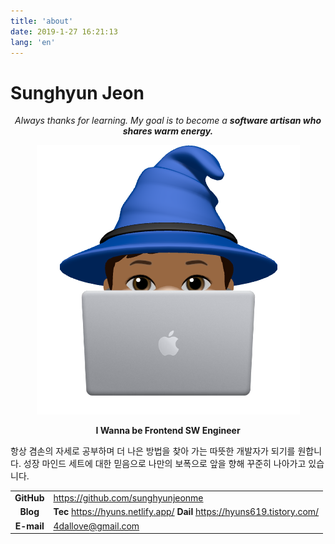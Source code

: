 ```yaml
---
title: 'about'
date: 2019-1-27 16:21:13
lang: 'en'
---
```


# Sunghyun Jeon

<div align="center">

_Always thanks for learning. My goal is to become a **software artisan who shares warm energy.**_

<img src="./../assets/favicon.png" alt="HYUN">

**I Wanna be Frontend SW Engineer**

</div>

항상 겸손의 자세로 공부하며 더 나은 방법을 찾아 가는 따뜻한 개발자가 되기를 원합니다. 성장 마인드 세트에 대한 믿음으로 나만의 보폭으로 앞을 향해 꾸준히 나아가고 있습니다.

|            |                                                                               |
| :--------: | ----------------------------------------------------------------------------- |
| **GitHub** | <https://github.com/sunghyunjeonme>                                           |
|  **Blog**  | **Tec** <https://hyuns.netlify.app/> **Dail** <https://hyuns619.tistory.com/> |
| **E-mail** | 4dallove@gmail.com                                                            |
